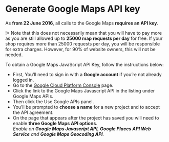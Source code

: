 # Generate Google Maps API key

As **from 22 June 2016**, all calls to the Google Maps **requires an API key**.

!> Note that this does not necessarily mean that you will have to pay more as you are still allowed up to **25000 map requests per day** for free. If your shop requires more than 25000 requests per day, you will be responsible for extra charges. However, for 90% of website owners, this will not be needed.

To obtain a Google Maps JavaScript API Key, follow the instructions below:

* First, You’ll need to sign in with a **Google account** if you’re not already logged in.
* Go to the [Google Cloud Platform Console](https://console.cloud.google.com/start) page.
* Click the link to the Google Maps Javascript API in the listing under Google Maps APIs.
* Then click the Use Google APIs panel.
* You’ll be prompted to **choose a name** for a new project and to accept the API agreement.
* On the page that appears after the project has saved you will need to enable **three Google Maps API options**.<br/> 
*Enable on **Google Maps Javascript API**, **Google Places API Web Service** and **Google Maps Geocoding API**.*
